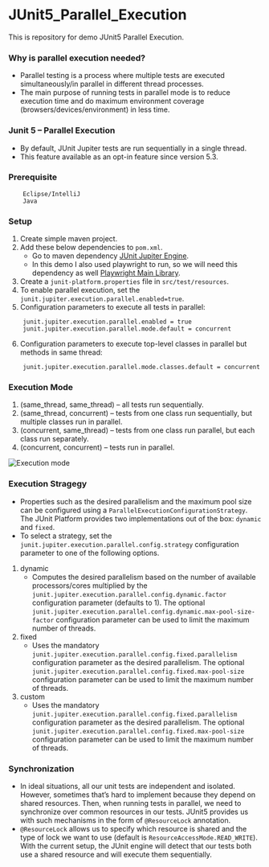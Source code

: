 # JUnit5_Parallel_Execution
This is repository for demo JUnit5 Parallel Execution.

### Why is parallel execution needed?
* Parallel testing is a process where multiple tests are executed simultaneously/in parallel in different thread processes.
* The main purpose of running tests in parallel mode is to reduce execution time and do maximum environment coverage (browsers/devices/environment) in less time.

### Junit 5 – Parallel Execution
* By default, JUnit Jupiter tests are run sequentially in a single thread.
* This feature available as an opt-in feature since version 5.3.


### Prerequisite

```
    Eclipse/IntelliJ
    Java
```

### Setup
1.  Create simple maven project.
2.  Add these below dependencies to `pom.xml`.
    -   Go to maven dependency [JUnit Jupiter Engine](https://mvnrepository.com/artifact/org.junit.jupiter/junit-jupiter-engine/).
    -   In this demo I also used playwright to run, so we will need this dependency as well [Playwright Main Library](https://mvnrepository.com/artifact/com.microsoft.playwright/playwright/).
3. Create a `junit-platform.properties` file in `src/test/resources`.
4. To enable parallel execution, set the `junit.jupiter.execution.parallel.enabled=true`.
5. Configuration parameters to execute all tests in parallel:
```
    junit.jupiter.execution.parallel.enabled = true
    junit.jupiter.execution.parallel.mode.default = concurrent

```
6. Configuration parameters to execute top-level classes in parallel but methods in same thread:
```
    junit.jupiter.execution.parallel.mode.classes.default = concurrent

```


### Execution Mode
1. (same_thread, same_thread) – all tests run sequentially.
2. (same_thread, concurrent) – tests from one class run sequentially, but multiple classes run in parallel.
3. (concurrent, same_thread) – tests from one class run parallel, but each class run separately.
4. (concurrent, concurrent) – tests run in parallel.

![Execution mode](https://junit.org/junit5/docs/snapshot/user-guide/images/writing-tests_execution_mode.svg)


### Execution Stragegy
* Properties such as the desired parallelism and the maximum pool size can be configured using a `ParallelExecutionConfigurationStrategy`. The JUnit Platform provides two implementations out of the box: `dynamic` and `fixed`.
* To select a strategy, set the `junit.jupiter.execution.parallel.config.strategy` configuration parameter to one of the following options.

1. dynamic
    - Computes the desired parallelism based on the number of available processors/cores multiplied by the `junit.jupiter.execution.parallel.config.dynamic.factor` configuration parameter (defaults to 1). The optional `junit.jupiter.execution.parallel.config.dynamic.max-pool-size-factor` configuration parameter can be used to limit the maximum number of threads.
2. fixed
    - Uses the mandatory `junit.jupiter.execution.parallel.config.fixed.parallelism` configuration parameter as the desired parallelism. The optional `junit.jupiter.execution.parallel.config.fixed.max-pool-size` configuration parameter can be used to limit the maximum number of threads.
3. custom
    - Uses the mandatory `junit.jupiter.execution.parallel.config.fixed.parallelism` configuration parameter as the desired parallelism. The optional `junit.jupiter.execution.parallel.config.fixed.max-pool-size` configuration parameter can be used to limit the maximum number of threads.


### Synchronization
* In ideal situations, all our unit tests are independent and isolated. However, sometimes that’s hard to implement because they depend on shared resources. Then, when running tests in parallel, we need to synchronize over common resources in our tests. JUnit5 provides us with such mechanisms in the form of `@ResourceLock` annotation.
* `@ResourceLock` allows us to specify which resource is shared and the type of lock we want to use (default is `ResourceAccessMode.READ_WRITE`). With the current setup, the JUnit engine will detect that our tests both use a shared resource and will execute them sequentially.
